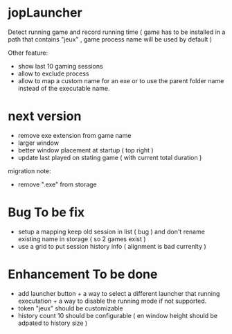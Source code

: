 # jopLauncher

Detect running game and record running time ( game has to be installed in a path that contains "jeux" , game process name will be used by default )

Other feature:
- show last 10 gaming sessions
- allow to exclude process
- allow to map a custom name for an exe or to use the parent folder name instead of the executable name.

# next version
- remove exe extension from game name
- larger window
- better window placement at startup ( top right )
- update last played on stating game ( with current total duration )

migration note:
- remove ".exe" from storage


# Bug To be fix
- setup a mapping keep old session in list ( bug ) and don't rename existing name in storage ( so 2 games exist )
- use a grid to put session history info ( alignment is bad currenlty )

# Enhancement To be done
- add launcher button + a way to select a different launcher that running executation + a way to disable the running mode if not supported.
- token "jeux" should be customizable
- history count 10 should be configurable ( en window height should be adpated to history size )
